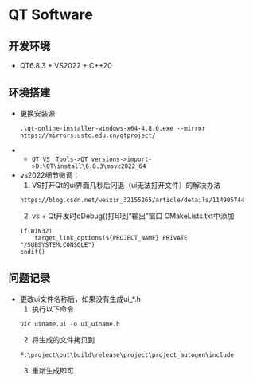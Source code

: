 <!--
 * @Description: 
 * @Version: v1.0.0
 * @Author: isidore-chen
 * @Date: 2025-05-11 16:06:47
 * @Copyright: Copyright (c) 2025 CAUC
-->
# QT Software
## 开发环境
- QT6.8.3 + VS2022 + C++20

## 环境搭建
- 更换安装源
    ```
    .\qt-online-installer-windows-x64-4.8.0.exe --mirror https://mirrors.ustc.edu.cn/qtproject/
    ```
- - ```QT VS　Tools->QT versions->import->D:\QT\install\6.8.3\msvc2022_64```
- vs2022细节微调：
    1. VS打开Qt的ui界面几秒后闪退（ui无法打开文件）的解决办法
    ```
    https://blog.csdn.net/weixin_32155265/article/details/114905744
    ```
    2. vs + Qt开发时qDebug()打印到“输出”窗口
    CMakeLists.txt中添加
    ``` CMakeLists
    if(WIN32)
        target_link_options(${PROJECT_NAME} PRIVATE "/SUBSYSTEM:CONSOLE")
    endif()    
    ```

## 问题记录
- 更改ui文件名称后，如果没有生成ui_*.h    
    1. 执行以下命令
    ```
    uic uiname.ui -o ui_uiname.h
    ```
    2. 将生成的文件拷贝到
    ```
    F:\project\out\build\release\project\project_autogen\include
    ```
    3. 重新生成即可
